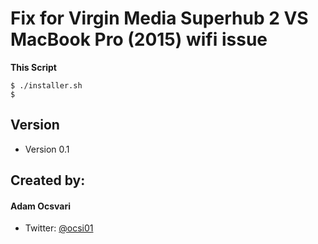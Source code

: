 Fix for Virgin Media Superhub 2 VS MacBook Pro (2015) wifi issue
======
**This Script** 

```
$ ./installer.sh
$ 
```
## Version 
* Version 0.1

## Created by:
#### Adam Ocsvari
* Twitter: [@ocsi01](https://twitter.com/ocsi01 "Ocsi01 on twitter")